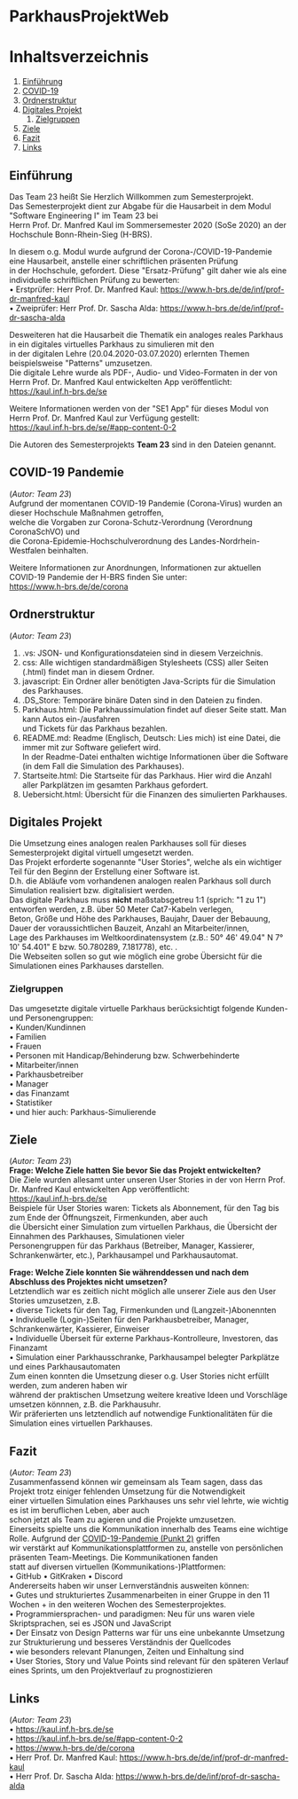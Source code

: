 # ParkhausProjektWeb

# Inhaltsverzeichnis
1. [Einführung](#introduction)
2. [COVID-19](#covid19)
3. [Ordnerstruktur](#directory)
4. [Digitales Projekt](#digitalProject)
    1. [Zielgruppen](#groups)
5. [Ziele](#goals)
6. [Fazit](#conclusion)
7. [Links](#url)

## Einführung <a name="introduction"></a>
Das Team 23 heißt Sie Herzlich Willkommen zum Semesterprojekt.
<br>Das Semesterprojekt dient zur Abgabe für die Hausarbeit in dem Modul "Software Engineering I" im Team 23 bei
<br>Herrn Prof. Dr. Manfred Kaul im Sommersemester 2020 (SoSe 2020) an der Hochschule Bonn-Rhein-Sieg (H-BRS).

In diesem o.g. Modul wurde aufgrund der Corona-/COVID-19-Pandemie eine Hausarbeit, anstelle einer schriftlichen präsenten Prüfung
<br>in der Hochschule, gefordert. Diese "Ersatz-Prüfung" gilt daher wie als eine individuelle schriftlichen Prüfung zu bewerten:
<br>• Erstprüfer: Herr Prof. Dr. Manfred Kaul: https://www.h-brs.de/de/inf/prof-dr-manfred-kaul
<br>• Zweiprüfer: Herr Prof. Dr. Sascha Alda: https://www.h-brs.de/de/inf/prof-dr-sascha-alda

Desweiteren hat die Hausarbeit die Thematik ein analoges reales Parkhaus in ein digitales virtuelles Parkhaus zu simulieren mit den
<br>in der digitalen Lehre (20.04.2020-03.07.2020) erlernten Themen beispielsweise "Patterns" umzusetzen.
<br>Die digitale Lehre wurde als PDF-, Audio- und Video-Formaten in der von Herrn Prof. Dr. Manfred Kaul entwickelten App veröffentlicht:
<br>https://kaul.inf.h-brs.de/se

Weitere Informationen werden von der "SE1 App" für dieses Modul von Herrn Prof. Dr. Manfred Kaul zur Verfügung gestellt:
<br>https://kaul.inf.h-brs.de/se/#app-content-0-2

Die Autoren des Semesterprojekts **Team 23** sind in den Dateien genannt.

## COVID-19 Pandemie <a name="covid19"></a>
(*Autor: Team 23*)<br>
Aufgrund der momentanen COVID-19 Pandemie (Corona-Virus) wurden an dieser Hochschule Maßnahmen getroffen,
<br>welche die Vorgaben zur Corona-Schutz-Verordnung (Verordnung CoronaSchVO) und
<br>die Corona-Epidemie-Hochschulverordnung des Landes-Nordrhein-Westfalen beinhalten.

Weitere Informationen zur Anordnungen, Informationen zur aktuellen COVID-19 Pandemie der H-BRS finden Sie unter:
<br>https://www.h-brs.de/de/corona

## Ordnerstruktur <a name="directory"></a>
(*Autor: Team 23*)<br>
1. .vs: JSON- und Konfigurationsdateien sind in diesem Verzeichnis.
2. css: Alle wichtigen standardmäßigen Stylesheets (CSS) aller Seiten (.html) findet man in diesem Ordner.
3. javascript: Ein Ordner aller benötigten Java-Scripts für die Simulation des Parkhauses.
4. .DS_Store: Temporäre binäre Daten sind in den Dateien zu finden.
5. Parkhaus.html: Die Parkhaussimulation findet auf dieser Seite statt. Man kann Autos ein-/ausfahren
<br>   und Tickets für das Parkhaus bezahlen.
6. README.md: Readme (Englisch, Deutsch: Lies mich) ist eine Datei, die immer mit zur Software geliefert wird.
<br>   In der Readme-Datei enthalten wichtige Informationen über die Software (in dem Fall die Simulation des Parkhauses).
7. Startseite.html: Die Startseite für das Parkhaus. Hier wird die Anzahl aller Parkplätzen im gesamten Parkhaus gefordert.
8. Uebersicht.html: Übersicht für die Finanzen des simulierten Parkhauses.

## Digitales Projekt <a name="digitalProject"></a>
Die Umsetzung eines analogen realen Parkhauses soll für dieses Semesterprojekt digital virtuell umgesetzt werden.
<br>Das Projekt erforderte sogenannte "User Stories", welche als ein wichtiger Teil für den Beginn der Erstellung einer Software ist.
<br>D.h. die Abläufe vom vorhandenen analogen realen Parkhaus soll durch Simulation realisiert bzw. digitalisiert werden.
<br>Das digitale Parkhaus muss **nicht** maßstabsgetreu 1:1 (sprich: "1 zu 1") entworfen werden, z.B. über 50 Meter Cat7-Kabeln verlegen,
<br>Beton, Größe und Höhe des Parkhauses, Baujahr, Dauer der Bebauung, Dauer der voraussichtlichen Bauzeit, Anzahl an Mitarbeiter/innen,
<br>Lage des Parkhauses im Weltkoordinatensystem (z.B.: 50° 46' 49.04" N 7° 10' 54.401" E bzw. 50.780289, 7.181778), etc. .
<br>Die Webseiten sollen so gut wie möglich eine grobe Übersicht für die Simulationen eines Parkhauses darstellen.

### Zielgruppen <a name="groups"></a>
Das umgesetzte digitale virtuelle Parkhaus berücksichtigt folgende Kunden- und Personengruppen:
<br>• Kunden/Kundinnen
<br>• Familien
<br>• Frauen
<br>• Personen mit Handicap/Behinderung bzw. Schwerbehinderte
<br>• Mitarbeiter/innen
<br>• Parkhausbetreiber
<br>• Manager
<br>• das Finanzamt
<br>• Statistiker
<br>• und hier auch: Parkhaus-Simulierende

## Ziele <a name="goals"></a>
(*Autor: Team 23*)<br>
**Frage: Welche Ziele hatten Sie bevor Sie das Projekt entwickelten?**
<br>Die Ziele wurden allesamt unter unseren User Stories in der von Herrn Prof. Dr. Manfred Kaul entwickelten App veröffentlicht:
<br>https://kaul.inf.h-brs.de/se
<br>Beispiele für User Stories waren: Tickets als Abonnement, für den Tag bis zum Ende der Öffnungszeit, Firmenkunden, aber auch
<br>die Übersicht einer Simulation zum virtuellen Parkhaus, die Übersicht der Einnahmen des Parkhauses, Simulationen vieler
<br>Personengruppen für das Parkhaus (Betreiber, Manager, Kassierer, Schrankenwärter, etc.), Parkhausampel und Parkhausautomat.

**Frage: Welche Ziele konnten Sie währenddessen und nach dem Abschluss des Projektes nicht umsetzen?**
<br>Letztendlich war es zeitlich nicht möglich alle unserer Ziele aus den User Stories umzusetzen, z.B.
<br>• diverse Tickets für den Tag, Firmenkunden und (Langzeit-)Abonennten
<br>• Individuelle (Login-)Seiten für den Parkhausbetreiber, Manager, Schrankenwärter, Kassierer, Einweiser
<br>• Individuelle Überseit für externe Parkhaus-Kontrolleure, Investoren, das Finanzamt
<br>• Simulation einer Parkhausschranke, Parkhausampel belegter Parkplätze und eines Parkhausautomaten
<br>Zum einen konnten die Umsetzung dieser o.g. User Stories nicht erfüllt werden, zum anderen haben wir
<br>während der praktischen Umsetzung weitere kreative Ideen und Vorschläge umsetzen könnnen, z.B. die Parkhausuhr.
<br>Wir präferierten uns letztendlich auf notwendige Funktionalitäten für die Simulation eines virtuellen Parkhauses.

## Fazit <a name="conclusion"></a>
(*Autor: Team 23*)<br>
Zusammenfassend können wir gemeinsam als Team sagen, dass das Projekt trotz einiger fehlenden Umsetzung für die Notwendigkeit
<br>einer virtuellen Simulation eines Parkhauses uns sehr viel lehrte, wie wichtig es ist im beruflichen Leben, aber auch
<br>schon jetzt als Team zu agieren und die Projekte umzusetzen.
<br>Einerseits spielte uns die Kommunikation innerhalb des Teams eine wichtige Rolle. Aufgrund der [COVID-19-Pandemie (Punkt 2)](#covid19) griffen
<br>wir verstärkt auf Kommunikationsplattformen zu, anstelle von persönlichen präsenten Team-Meetings. Die Kommunikationen fanden
<br>statt auf diversen virtuellen (Kommunikations-)Plattformen:
<br>• GitHub • GitKraken • Discord
<br>Andererseits haben wir unser Lernverständnis ausweiten können:
<br>• Gutes und strukturiertes Zusammenarbeiten in einer Gruppe in den 11 Wochen + in den weiteren Wochen des Semesterprojektes.
<br>• Programmiersprachen- und paradigmen: Neu für uns waren viele Skriptsprachen, sei es JSON und JavaScript
<br>• Der Einsatz von Design Patterns war für uns eine unbekannte Umsetzung zur Strukturierung und besseres Verständnis der Quellcodes
<br>• wie besonders relevant Planungen, Zeiten und Einhaltung sind
<br>• User Stories, Story und Value Points sind relevant für den späteren Verlauf eines Sprints, um den Projektverlauf zu prognostizieren

## Links <a name="url"></a>
(*Autor: Team 23*)<br>
• https://kaul.inf.h-brs.de/se
<br>• https://kaul.inf.h-brs.de/se/#app-content-0-2
<br>• https://www.h-brs.de/de/corona
<br>• Herr Prof. Dr. Manfred Kaul: https://www.h-brs.de/de/inf/prof-dr-manfred-kaul
<br>• Herr Prof. Dr. Sascha Alda: https://www.h-brs.de/de/inf/prof-dr-sascha-alda
